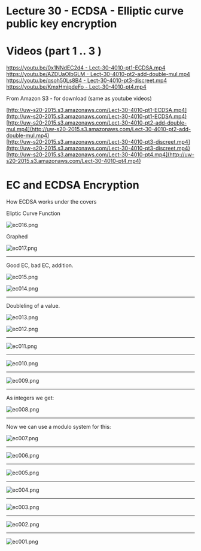 # Lecture 30 - ECDSA - Elliptic curve public key encryption

# Videos (part 1 .. 3 )

[https://youtu.be/0x1NNdEC2d4 - Lect-30-4010-pt1-ECDSA.mp4](https://youtu.be/0x1NNdEC2d4)<br>
[https://youtu.be/AZDUaOlbGLM - Lect-30-4010-pt2-add-double-mul.mp4](https://youtu.be/AZDUaOlbGLM)<br>
[https://youtu.be/qsoh50Ls8B4 - Lect-30-4010-pt3-discreet.mp4](https://youtu.be/qsoh50Ls8B4)<br>
[https://youtu.be/KmxHmipdeFo - Lect-30-4010-pt4.mp4](https://youtu.be/KmxHmipdeFo)<br>

From Amazon S3 - for download (same as youtube videos)

[http://uw-s20-2015.s3.amazonaws.com/Lect-30-4010-pt1-ECDSA.mp4](http://uw-s20-2015.s3.amazonaws.com/Lect-30-4010-pt1-ECDSA.mp4)<br>
[http://uw-s20-2015.s3.amazonaws.com/Lect-30-4010-pt2-add-double-mul.mp4](http://uw-s20-2015.s3.amazonaws.com/Lect-30-4010-pt2-add-double-mul.mp4)<br>
[http://uw-s20-2015.s3.amazonaws.com/Lect-30-4010-pt3-discreet.mp4](http://uw-s20-2015.s3.amazonaws.com/Lect-30-4010-pt3-discreet.mp4)<br>
[http://uw-s20-2015.s3.amazonaws.com/Lect-30-4010-pt4.mp4](http://uw-s20-2015.s3.amazonaws.com/Lect-30-4010-pt4.mp4)<br>


# EC and ECDSA Encryption


How ECDSA works under the covers

Eliptic Curve Function

![ec016.png](./ec016.png)

Graphed 

![ec017.png](./ec017.png)



<hr>

Good EC, bad EC, addition.

![ec015.png](./ec015.png)

![ec014.png](./ec014.png)

<hr>

Doubleling of a value.

![ec013.png](./ec013.png)

![ec012.png](./ec012.png)

<hr>

![ec011.png](./ec011.png)

<hr>

![ec010.png](./ec010.png)

<hr>

![ec009.png](./ec009.png)

<hr>

As integers we get:

![ec008.png](./ec008.png)

<hr>

Now we can use a modulo system for this:

![ec007.png](./ec007.png)

<hr>

![ec006.png](./ec006.png)

<hr>

![ec005.png](./ec005.png)

<hr>

![ec004.png](./ec004.png)

<hr>

![ec003.png](./ec003.png)

<hr>

![ec002.png](./ec002.png)

<hr>

![ec001.png](./ec001.png)

